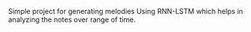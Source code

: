 Simple project for generating melodies Using RNN-LSTM which helps in analyzing the notes over range of time.

